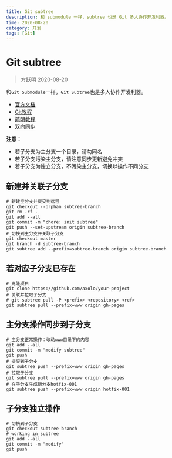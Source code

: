 ```yaml
---
title: Git subtree
description: 和 submodule 一样，subtree 也是 Git 多人协作开发利器。
time: 2020-08-20
category: 开发
tags: [Git]
---
```


# Git subtree

> 方跃明 2020-08-20

和`Git Submodule`一样，`Git Subtree`也是多人协作开发利器。

- [官方文档](https://git-scm.com/book/zh/v2)
- [Git教程](http://www.ruanyifeng.com/blog/2015/12/git-cheat-sheet.html)
- [简明教程](https://segmentfault.com/a/1190000012002151)
- [双向同步](https://segmentfault.com/a/1190000003969060)

**注意：**

- 若子分支为主分支一个目录，请勿同名
- 若子分支污染主分支，请注意同步更新避免冲突
- 若子分支为独立分支，不污染主分支，切换以操作不同分支

## 新建并关联子分支

```shell
# 新建空分支并提交到远程
git checkout --orphan subtree-branch
git rm -rf .
git add --all
git commit -m "chore: init subtree"
git push --set-upstream origin subtree-branch
# 切换到主分支并关联子分支
git checkout master
git branch -d subtree-branch
git subtree add --prefix=subtree-branch origin subtree-branch
```

## 若对应子分支已存在

```shell
# 克隆项目
git clone https://github.com/axolo/your-project
# 关联并拉取子分支
# git subtree pull -P <prefix> <repository> <ref>
git subtree pull --prefix=www origin gh-pages
```

## 主分支操作同步到子分支

```shell
# 主分支正常操作：改动www目录下的内容
git add --all
git commit -m "modify subtree"
git push
# 提交到子分支
git subtree push --prefix=www origin gh-pages
# 拉取子分支
git subtree pull --prefix=www origin gh-pages
# 在子分支生成新分支hotfix-001
git subtree push --prefix=www origin hotfix-001
```

## 子分支独立操作

```shell
# 切换到子分支
git checkout subtree-branch
# working in subtree
git add --all
git commit -m "modify"
git push
```
